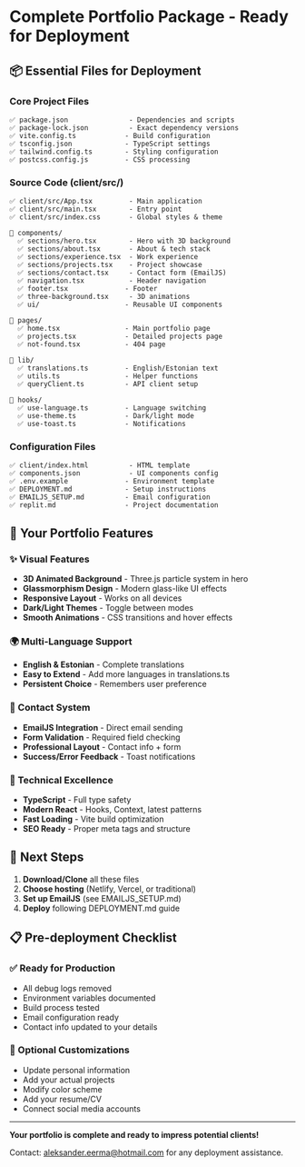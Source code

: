 # Complete Portfolio Package - Ready for Deployment

## 📦 Essential Files for Deployment

### Core Project Files
```
✅ package.json               - Dependencies and scripts
✅ package-lock.json          - Exact dependency versions
✅ vite.config.ts            - Build configuration
✅ tsconfig.json             - TypeScript settings
✅ tailwind.config.ts        - Styling configuration
✅ postcss.config.js         - CSS processing
```

### Source Code (client/src/)
```
✅ client/src/App.tsx         - Main application
✅ client/src/main.tsx        - Entry point
✅ client/src/index.css       - Global styles & theme

📁 components/
  ✅ sections/hero.tsx        - Hero with 3D background
  ✅ sections/about.tsx       - About & tech stack
  ✅ sections/experience.tsx  - Work experience
  ✅ sections/projects.tsx    - Project showcase
  ✅ sections/contact.tsx     - Contact form (EmailJS)
  ✅ navigation.tsx           - Header navigation
  ✅ footer.tsx              - Footer
  ✅ three-background.tsx     - 3D animations
  ✅ ui/                     - Reusable UI components

📁 pages/
  ✅ home.tsx                - Main portfolio page
  ✅ projects.tsx            - Detailed projects page
  ✅ not-found.tsx           - 404 page

📁 lib/
  ✅ translations.ts         - English/Estonian text
  ✅ utils.ts                - Helper functions
  ✅ queryClient.ts          - API client setup

📁 hooks/
  ✅ use-language.ts         - Language switching
  ✅ use-theme.ts            - Dark/light mode
  ✅ use-toast.ts            - Notifications
```

### Configuration Files
```
✅ client/index.html          - HTML template
✅ components.json            - UI components config
✅ .env.example              - Environment template
✅ DEPLOYMENT.md             - Setup instructions
✅ EMAILJS_SETUP.md          - Email configuration
✅ replit.md                 - Project documentation
```

## 🎯 Your Portfolio Features

### ✨ Visual Features
- **3D Animated Background** - Three.js particle system in hero
- **Glassmorphism Design** - Modern glass-like UI effects
- **Responsive Layout** - Works on all devices
- **Dark/Light Themes** - Toggle between modes
- **Smooth Animations** - CSS transitions and hover effects

### 🌍 Multi-Language Support
- **English & Estonian** - Complete translations
- **Easy to Extend** - Add more languages in translations.ts
- **Persistent Choice** - Remembers user preference

### 📧 Contact System
- **EmailJS Integration** - Direct email sending
- **Form Validation** - Required field checking
- **Professional Layout** - Contact info + form
- **Success/Error Feedback** - Toast notifications

### 🔧 Technical Excellence
- **TypeScript** - Full type safety
- **Modern React** - Hooks, Context, latest patterns
- **Fast Loading** - Vite build optimization
- **SEO Ready** - Proper meta tags and structure

## 🚀 Next Steps

1. **Download/Clone** all these files
2. **Choose hosting** (Netlify, Vercel, or traditional)
3. **Set up EmailJS** (see EMAILJS_SETUP.md)
4. **Deploy** following DEPLOYMENT.md guide

## 📋 Pre-deployment Checklist

### ✅ Ready for Production
- All debug logs removed
- Environment variables documented
- Build process tested
- Email configuration ready
- Contact info updated to your details

### 🔄 Optional Customizations
- Update personal information
- Add your actual projects
- Modify color scheme
- Add your resume/CV
- Connect social media accounts

---

**Your portfolio is complete and ready to impress potential clients!**

Contact: aleksander.eerma@hotmail.com for any deployment assistance.